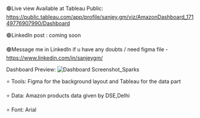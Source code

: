 🟢Live view Available at Tableau Public: https://public.tableau.com/app/profile/sanjey.gm/viz/AmazonDashboard_17149776907990/Dashboard

🟢LinkedIn post : coming soon

🟢Message me in LinkedIn if u have any doubts / need figma file - https://www.linkedin.com/in/sanjeygm/

Dashboard Preview:
![Dashboard Screenshot_Sparks](https://github.com/aaghashm/Tableau/assets/66006584/57c768f8-9178-4b24-9a90-ff98bb53f566)




⭐ Tools: Figma for the background layout and Tableau for the data part

⭐ Data: Amazon products data given by DSE,Delhi

⭐ Font: Arial
